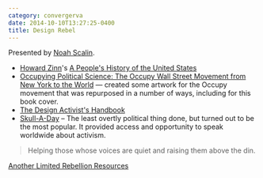 ```yaml
---
category: convergerva
date: 2014-10-10T13:27:25-0400
title: Design Rebel
---
```


Presented by [Noah Scalin](http://noahscalin.com/).

- [Howard Zinn](https://en.m.wikipedia.org/wiki/Howard_zinn)'s [A People's History of the United States](https://en.m.wikipedia.org/wiki/A_People%27s_History_of_the_United_States)
- [Occupying Political Science: The Occupy Wall Street Movement from New York to the World](http://opportunitas.blogs.pace.edu/2013/01/the-occupiers/) — created some artwork for the Occupy movement that was repurposed in a number of ways, including for this book cover.
- [The Design Activist's Handbook](http://alrdesign.com/news/the-design-activists-handbook)
- [Skull-A-Day](http://skulladay.blogspot.com/) – The least overtly political thing done, but turned out to be the most popular. It provided access and opportunity to speak worldwide about activism.

> Helping those whose voices are quiet and raising them above the din.

[Another Limited Rebellion Resources](http://alrdesign.com/resources/)